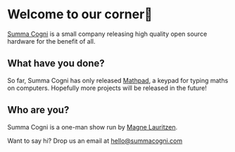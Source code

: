 # Welcome to our corner👋

[Summa Cogni](https://www.summacogni.com) is a small company releasing high quality open source hardware for the benefit of all.

## What have you done?
So far, Summa Cogni has only released [Mathpad](https://github.com/Summa-Cogni/Mathpad), a keypad for typing maths on computers. 
Hopefully more projects will be released in the future!

## Who are you?
Summa Cogni is a one-man show run by [Magne Lauritzen](https://github.com/nup002). 

Want to say hi? Drop us an email at hello@summacogni.com
